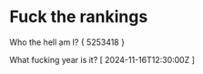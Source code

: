 # Fuck the rankings

Who the hell am I?
{ 5253418 }

What fucking year is it?
[ 2024-11-16T12:30:00Z ]
